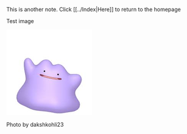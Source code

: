 This is another note. Click [[../Index|Here]] to return to the homepage


Test image 

![Ditto](./download.jpeg)

Photo by
dakshkohli23
